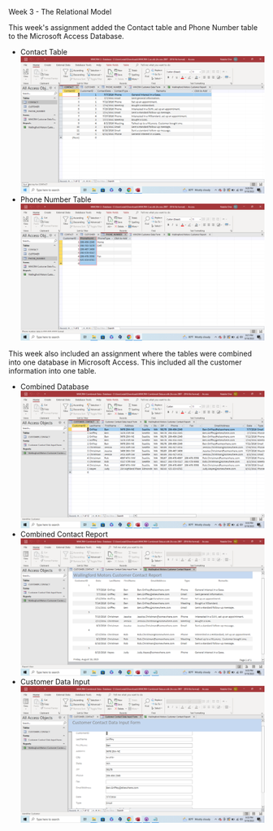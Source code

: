 Week 3 - The Relational Model

This week's assignment added the Contact table and Phone Number table to the Microsoft Access Database.
* Contact Table
![Contact](Images/data-week3contact.png)
* Phone Number Table
![Phone Number](Images/data-week3phonenumber.png)

This week also included an assignment where the tables were combined into one database in Microsoft Access. This included all the customer information into one table.
* Combined Database
![Combined](Images/week3combined.png)
* Combined Contact Report
![Report](Images/week3contactreport.png)
* Customer Data Input
![Input](Images/week3customerdatainput.png)